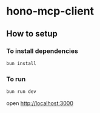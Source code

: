 # hono-mcp-client

## How to setup

### To install dependencies

```sh
bun install
```

### To run

```sh
bun run dev
```

open [http://localhost:3000](http://localhost:3000)
